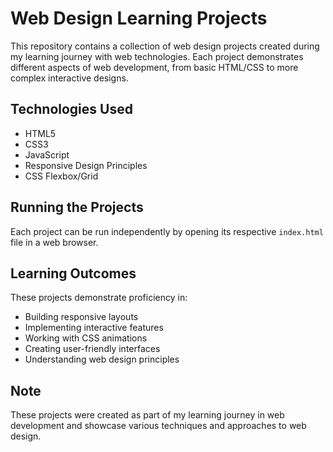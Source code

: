 # Web Design Learning Projects

This repository contains a collection of web design projects created during my learning journey with web technologies. Each project demonstrates different aspects of web development, from basic HTML/CSS to more complex interactive designs.

## Technologies Used
- HTML5
- CSS3
- JavaScript
- Responsive Design Principles
- CSS Flexbox/Grid

## Running the Projects
Each project can be run independently by opening its respective `index.html` file in a web browser.

## Learning Outcomes
These projects demonstrate proficiency in:
- Building responsive layouts
- Implementing interactive features
- Working with CSS animations
- Creating user-friendly interfaces
- Understanding web design principles

## Note
These projects were created as part of my learning journey in web development and showcase various techniques and approaches to web design.